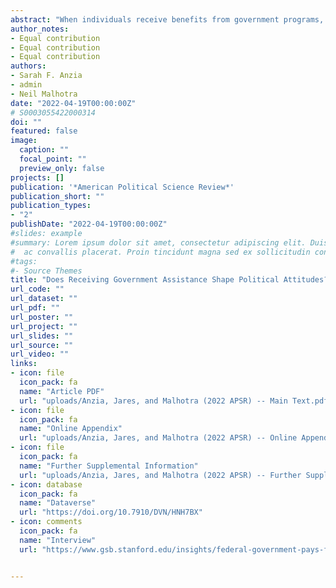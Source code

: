 ```yaml
---
abstract: "When individuals receive benefits from government programs, does it affect their attitudes toward those programs, or toward government generally? A growing literature blends policy feedback theory and political behavior research to explore these questions, but so far it has focused almost exclusively on social policies such as the Affordable Care Act. In this paper, we focus on a very different set of government programs that reach a more conservative, rural population: agricultural assistance. Our study ties administrative records on participation in USDA farm aid programs to an original, first-of-its-kind survey measuring agricultural producers’ political attitudes. We find that receiving agricultural assistance is sometimes related to producers’ views of the program delivering the benefits, but it depends on the divisiveness of the program and—for highly partisan programs—recipients’ ideology. However, receiving federal agricultural assistance is not associated with more positive views of government."
author_notes:
- Equal contribution
- Equal contribution
- Equal contribution
authors:
- Sarah F. Anzia
- admin
- Neil Malhotra
date: "2022-04-19T00:00:00Z"
# S0003055422000314
doi: ""
featured: false
image:
  caption: ""
  focal_point: ""
  preview_only: false
projects: []
publication: '*American Political Science Review*'
publication_short: ""
publication_types:
- "2"
publishDate: "2022-04-19T00:00:00Z"
#slides: example
#summary: Lorem ipsum dolor sit amet, consectetur adipiscing elit. Duis posuere tellus
#  ac convallis placerat. Proin tincidunt magna sed ex sollicitudin condimentum.
#tags:
#- Source Themes
title: "Does Receiving Government Assistance Shape Political Attitudes? Evidence from Agricultural Producers"
url_code: ""
url_dataset: ""
url_pdf: ""
url_poster: ""
url_project: ""
url_slides: ""
url_source: ""
url_video: ""
links:
- icon: file
  icon_pack: fa
  name: "Article PDF"
  url: "uploads/Anzia, Jares, and Malhotra (2022 APSR) -- Main Text.pdf"
- icon: file
  icon_pack: fa
  name: "Online Appendix"
  url: "uploads/Anzia, Jares, and Malhotra (2022 APSR) -- Online Appendix.pdf"
- icon: file
  icon_pack: fa
  name: "Further Supplemental Information"
  url: "uploads/Anzia, Jares, and Malhotra (2022 APSR) -- Further Supplemental Information.pdf"
- icon: database
  icon_pack: fa
  name: "Dataverse"
  url: "https://doi.org/10.7910/DVN/HNH7BX"
- icon: comments
  icon_pack: fa
  name: "Interview"
  url: "https://www.gsb.stanford.edu/insights/federal-government-pays-farmers-doesnt-mean-farmers-are-fans"


---
```


